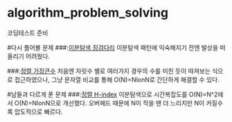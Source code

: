 # algorithm_problem_solving
코딩테스트 준비

#다시 풀어볼 문제
###:[이분탐색 징검다리](https://github.com/demul/algorithm_problem_solving/blob/master/%EC%9D%B4%EB%B6%84%ED%83%90%EC%83%89%20%EC%A7%95%EA%B2%80%EB%8B%A4%EB%A6%AC2.py)
이분탐색 패턴에 익숙해지기 전엔 발상을 떠올리기 어려웠다.

###:[정렬 가장큰수](https://github.com/demul/algorithm_problem_solving/blob/master/%EC%A0%95%EB%A0%AC%20%EA%B0%80%EC%9E%A5%ED%81%B0%EC%88%98.py)
처음엔 자릿수 별로 여러가지 경우의 수를 미친 듯이 따져보는 식으로 접근하였으나, 그냥 문자열 비교를 통해 O(N)=NlonN로 간단하게 해결할 수 있다. 


#남들과 다르게 푼 문제
###:[정렬 H-index](https://github.com/demul/algorithm_problem_solving/blob/master/%EC%A0%95%EB%A0%AC%20H-index.py)
이분탐색으로 시간복잡도를 O(N)=N^2에서 O(N)=NlonN으로 개선했다. 오버헤드 때문에 N이 작을 땐 더 느리지만 N이 커질수록 압도적으로 빠르다.
